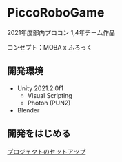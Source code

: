 # PiccoRoboGame

2021年度部内プロコン 1,4年チーム作品

コンセプト：MOBA x ふろっく

## 開発環境

- Unity 2021.2.0f1
  - Visual Scripting
  - Photon (PUN2)
- Blender

## 開発をはじめる

[プロジェクトのセットアップ](Documents/SetupProject.md)
